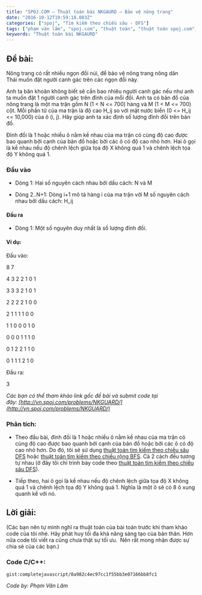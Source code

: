 ```yaml
---
title: "SPOJ.COM – Thuật toán bài NKGAURD – Bảo vệ nông trang"
date: "2016-10-12T19:59:18.083Z"
categories: ["spoj", "Tìm kiếm theo chiều sâu - DFS"]
tags: ["phạm văn lâm", "spoj.com", "thuật toán", "thuật toán spoj.com", "tìm kiếm theo chiều sâu dfs"]
keywords: "Thuật toán bài NKGAURD"
---
```


## Đề bài:

Nông trang có rất nhiều ngọn đồi núi, để bảo vệ nông trang nông dân Thái muốn đặt người canh gác trên các ngọn đồi này. 

Anh ta băn khoăn không biết sẽ cần bao nhiêu người canh gác nếu như anh ta muốn đặt 1 người canh gác trên đỉnh của mỗi đồi. Anh ta có bản đồ của nông trang là một ma trận gồm N (1 < N <= 700) hàng và M (1 < M <= 700) cột. Mỗi phần tử của ma trận là độ cao H_ij so với mặt nước biển (0 <= H_ij <= 10,000) của ô (i, j). Hãy giúp anh ta xác định số lượng đỉnh đồi trên bản đồ. 

Đỉnh đồi là 1 hoặc nhiều ô nằm kề nhau của ma trận có cùng độ cao được bao quanh bởi cạnh của bản đồ hoặc bởi các ô có độ cao nhỏ hơn. Hai ô gọi là kề nhau nếu độ chênh lệch giữa tọa độ X không quá 1 và chênh lệch tọa độ Y không quá 1.

### Đầu vào

* Dòng 1: Hai số nguyên cách nhau bởi dấu cách: N và M 

* Dòng 2..N+1: Dòng i+1 mô tả hàng i của ma trận với M số nguyên cách nhau bởi dấu cách: H_ij

#### Đầu ra

* Dòng 1: Một số nguyên duy nhất là số lượng đỉnh đồi.

#### Ví dụ:

Đầu vào: 

8 7 

4 3 2 2 1 0 1 

3 3 3 2 1 0 1 

2 2 2 2 1 0 0 

2 1 1 1 1 0 0 

1 1 0 0 0 1 0 

0 0 0 1 1 1 0 

0 1 2 2 1 1 0 

0 1 1 1 2 1 0 

Đầu ra: 

3 

_Các bạn có thể tham khảo link gốc đề bài và submit code tại đây: [http://vn.spoj.com/problems/NKGUARD/](http://vn.spoj.com/problems/NKGUARD/)_

### Phân tích:

+ Theo đầu bài, đỉnh đồi là 1 hoặc nhiều ô nằm kề nhau của ma trận có cùng độ cao được bao quanh bởi cạnh của bản đồ hoặc bởi các ô có độ cao nhỏ hơn. Do đó, tôi sẽ sử dụng [thuật toán tìm kiếm theo chiều sâu DFS](/category/tim-kiem-theo-chieu-sau-dfs/) hoặc [thuật toán tìm kiếm theo chiều rộng BFS](/category/tim-kiem-theo-chieu-rong-bfs/). Cả 2 cách đều tương tự nhau (ở đây tôi chỉ trình bày code theo [thuật toán tìm kiếm theo chiều sâu DFS](/category/tim-kiem-theo-chieu-sau-dfs/)). 

+ Tiếp theo, hai ô gọi là kề nhau nếu độ chênh lệch giữa tọa độ X không quá 1 và chênh lệch tọa độ Y không quá 1\. Nghĩa là một ô sẽ có 8 ô xung quanh kề với nó.

## Lời giải:

(Các bạn nên tự mình nghĩ ra thuật toán của bài toán trước khi tham khảo code của tôi nhé. Hãy phát huy tối đa khả năng sáng tạo của bản thân. Hơn nữa code tôi viết ra cũng chưa thật sự tối ưu.  Nên rất mong nhận được sự chia sẻ của các bạn.)

### Code C/C++:

`gist:completejavascript/8a982c4ec97cc1f55bb3e07166bb8fc1`

_Code by: Phạm Văn Lâm_